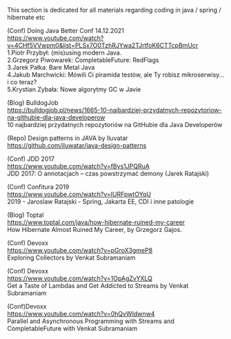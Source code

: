 This section is dedicated for all materials regarding coding in java / spring / hibernate etc

(Conf) Doing Java Better Conf 14.12.2021    
https://www.youtube.com/watch?v=4CHf5VVwpm0&list=PLSx7O0TzhRJYwa2TJrtfoK6CTTcpBmUcr    
1.Piotr Przybył: (mis)using modern Java.    
2.Grzegorz Piwowarek: CompletableFuture: RedFlags    
3.Jarek Pałka: Bare Metal Java    
4.Jakub Marchwicki: Mówili Ci piramida testów, ale Ty robisz mikroserwisy… i co teraz?    
5.Krystian Zybała: Nowe algorytmy GC w Javie    

(Blog) BulldogJob    
https://bulldogjob.pl/news/1665-10-najbardziej-przydatnych-repozytoriow-na-githubie-dla-java-developerow    
10 najbardziej przydatnych repozytoriów na GitHubie dla Java Developerów

(Repo) Design patterns in JAVA by Iluvatar    
https://github.com/iluwatar/java-design-patterns    

(Conf) JDD 2017    
https://www.youtube.com/watch?v=fBys1JPQRuA    
JDD 2017: O annotacjach – czas powstrzymać demony (Jarek Ratajski)

(Conf) Confitura 2019    
https://www.youtube.com/watch?v=IURFpwtOYqU    
2019 - Jaroslaw Ratajski - Spring, Jakarta EE, CDI i inne patologie

(Blog) Toptal    
https://www.toptal.com/java/how-hibernate-ruined-my-career    
How Hibernate Almost Ruined My Career, by Grzegorz Gajos.

(Conf) Devoxx    
https://www.youtube.com/watch?v=pGroX3gmeP8    
Exploring Collectors by Venkat Subramaniam

(Conf) Devoxx    
https://www.youtube.com/watch?v=1OpAgZvYXLQ    
Get a Taste of Lambdas and Get Addicted to Streams by Venkat Subramaniam

(Conf)Devoxx    
https://www.youtube.com/watch?v=0hQvWIdwnw4    
Parallel and Asynchronous Programming with Streams and CompletableFuture with Venkat Subramaniam
